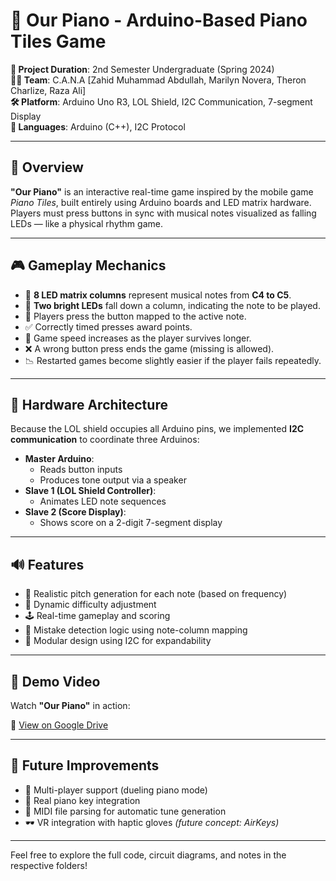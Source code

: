 # 🎹 Our Piano - Arduino-Based Piano Tiles Game

**📅 Project Duration**: 2nd Semester Undergraduate (Spring 2024)  
**👨‍💻 Team**: C.A.N.A [Zahid Muhammad Abdullah, Marilyn Novera, Theron Charlize, Raza Ali]  
**🛠 Platform**: Arduino Uno R3, LOL Shield, I2C Communication, 7-segment Display  
**💬 Languages**: Arduino (C++), I2C Protocol

---

## 🔧 Overview
**"Our Piano"** is an interactive real-time game inspired by the mobile game *Piano Tiles*, built entirely using Arduino boards and LED matrix hardware. Players must press buttons in sync with musical notes visualized as falling LEDs — like a physical rhythm game.

---

## 🎮 Gameplay Mechanics
- 🎵 **8 LED matrix columns** represent musical notes from **C4 to C5**.
- 🔻 **Two bright LEDs** fall down a column, indicating the note to be played.
- 🎯 Players press the button mapped to the active note.
- ✅ Correctly timed presses award points.
- 🔁 Game speed increases as the player survives longer.
- ❌ A wrong button press ends the game (missing is allowed).
- 📉 Restarted games become slightly easier if the player fails repeatedly.

---

## 🔄 Hardware Architecture
Because the LOL shield occupies all Arduino pins, we implemented **I2C communication** to coordinate three Arduinos:

- **Master Arduino**:
  - Reads button inputs
  - Produces tone output via a speaker
- **Slave 1 (LOL Shield Controller)**:
  - Animates LED note sequences
- **Slave 2 (Score Display)**:
  - Shows score on a 2-digit 7-segment display

---

## 🔊 Features
- 🎼 Realistic pitch generation for each note (based on frequency)
- 🧠 Dynamic difficulty adjustment
- 🕹 Real-time gameplay and scoring
- 🛑 Mistake detection logic using note-column mapping
- 🧩 Modular design using I2C for expandability

---

## 🎥 Demo Video

Watch **"Our Piano"** in action:

🔗 [View on Google Drive](https://drive.google.com/file/d/1aexgMx8grHPoIK_tpc_UuSy4uI0Ut3_A/view?usp=share_link)

---

## 🌱 Future Improvements
- 👥 Multi-player support (dueling piano mode)
- 🎹 Real piano key integration
- 🎼 MIDI file parsing for automatic tune generation
- 🕶 VR integration with haptic gloves *(future concept: AirKeys)*

---

Feel free to explore the full code, circuit diagrams, and notes in the respective folders!
